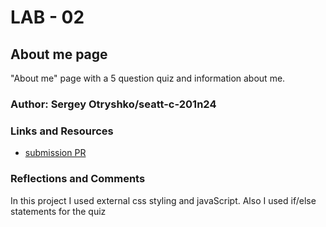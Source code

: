 # LAB - 02

## About me page

"About me" page with a 5 question quiz and information about me.

### Author: Sergey Otryshko/seatt-c-201n24

### Links and Resources

* [submission PR](http://xyz.com)

### Reflections and Comments

  In this project I used external css styling and javaScript. Also I used if/else statements for the quiz
  